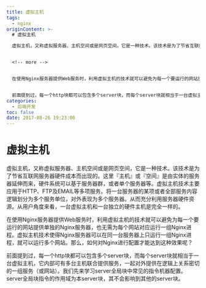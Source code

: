 ```yaml
---
title: 虚拟主机
tags:
  - nginx
originContent: >-
  # 虚拟主机

  虚拟主机，又称虚拟服务器、主机空间或是网页空间，它是一种技术。该技术是为了节省互联网服务器硬件成本而出现的。这里『主机』或『空间』是由实体的服务器延伸而来，硬件系统可以基于服务器群，或者单个服务器等。虚拟主机技术主要应用于HTTP、FTP及EMAIL等多项服务。将一台服务器的某项或者全部服务内容逻辑划分为多个服务单位，对外表现为多个服务器。从而充分利用服务器硬件资源。从用户角度来看，一台虚拟主机和一台独立的硬件主机是完全一样的。


  <!-- more -->


  在使用Nginx服务器提供Web服务时，利用虚拟主机的技术就可以避免为每一个要运行的网站提供单独的Nginx服务器，也无需为每个网站对应运行一组Nginx进程。虚拟主机技术使得Nginx服务器可以在同一台服务器上只运行一组Nginx进程，就可以运行多个网站。那么，如何对Nginx进行配置才能达到这种效果呢？


  前面提到过，每一个http块都可以包含多个server块，而每个server块就相当于一台虚拟主机，它内部可有多台主机联合提供服务，一起对外提供在逻辑上关系密切的一组服务（或网站）。我们先来学习server全局块中常见的指令机器配置。server全局块指令的作用域为本server块，其不会影响到其他的server块。
categories:
  - 后端开发
toc: false
date: 2017-08-26 19:23:00
---
```


# 虚拟主机
虚拟主机，又称虚拟服务器、主机空间或是网页空间，它是一种技术。该技术是为了节省互联网服务器硬件成本而出现的。这里『主机』或『空间』是由实体的服务器延伸而来，硬件系统可以基于服务器群，或者单个服务器等。虚拟主机技术主要应用于HTTP、FTP及EMAIL等多项服务。将一台服务器的某项或者全部服务内容逻辑划分为多个服务单位，对外表现为多个服务器。从而充分利用服务器硬件资源。从用户角度来看，一台虚拟主机和一台独立的硬件主机是完全一样的。

<!-- more -->

在使用Nginx服务器提供Web服务时，利用虚拟主机的技术就可以避免为每一个要运行的网站提供单独的Nginx服务器，也无需为每个网站对应运行一组Nginx进程。虚拟主机技术使得Nginx服务器可以在同一台服务器上只运行一组Nginx进程，就可以运行多个网站。那么，如何对Nginx进行配置才能达到这种效果呢？

前面提到过，每一个http块都可以包含多个server块，而每个server块就相当于一台虚拟主机，它内部可有多台主机联合提供服务，一起对外提供在逻辑上关系密切的一组服务（或网站）。我们先来学习server全局块中常见的指令机器配置。server全局块指令的作用域为本server块，其不会影响到其他的server块。
